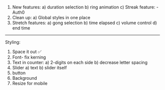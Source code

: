 1. New features:
   a) duration selection
   b) ring animation
   c) Streak feature:
   -Auth0
2. Clean up:
   a) Global styles in one place
3. Stretch features:
   a) gong selection
   b) time elapsed
   c) volume control
   d) end time

---

Styling:

1. Space it out ✅
2. Font- fix kerning
3. Text in counter:
   a) 2-digits on each side
   b) decrease letter spacing
4. Slider
   a) text
   b) slider itself
5. button
6. Background
7. Resize for mobile
